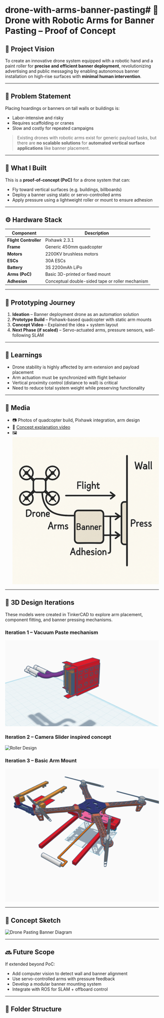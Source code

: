 # drone-with-arms-banner-pasting# 🚁 Drone with Robotic Arms for Banner Pasting – Proof of Concept

## 🎯 Project Vision

To create an innovative drone system equipped with a robotic hand and a paint roller for **precise and efficient banner deployment**, revolutionizing advertising and public messaging by enabling autonomous banner installation on high-rise surfaces with **minimal human intervention**.

---

## 🧩 Problem Statement

Placing hoardings or banners on tall walls or buildings is:
- Labor-intensive and risky
- Requires scaffolding or cranes
- Slow and costly for repeated campaigns

> Existing drones with robotic arms exist for generic payload tasks, but there are **no scalable solutions** for **automated vertical surface applications** like banner placement.

---

## 🚀 What I Built

This is a **proof-of-concept (PoC)** for a drone system that can:
- Fly toward vertical surfaces (e.g. buildings, billboards)
- Deploy a banner using static or servo-controlled arms
- Apply pressure using a lightweight roller or mount to ensure adhesion

---

## ⚙️ Hardware Stack

| Component | Description |
|----------|-------------|
| **Flight Controller** | Pixhawk 2.3.1 |
| **Frame** | Generic 450mm quadcopter |
| **Motors** | 2200KV brushless motors |
| **ESCs** | 30A ESCs |
| **Battery** | 3S 2200mAh LiPo |
| **Arms (PoC)** | Basic 3D-printed or fixed mount |
| **Adhesion** | Conceptual double-sided tape or roller mechanism |

---

## 🧪 Prototyping Journey

1. **Ideation** – Banner deployment drone as an automation solution  
2. **Prototype Build** – Pixhawk-based quadcopter with static arm mounts  
3. **Concept Video** – Explained the idea + system layout  
4. **Next Phase (if scaled)** – Servo-actuated arms, pressure sensors, wall-following SLAM

---

## 🧠 Learnings

- Drone stability is highly affected by arm extension and payload placement
- Arm actuation must be synchronized with flight behavior
- Vertical proximity control (distance to wall) is critical
- Need to reduce total system weight while preserving functionality

---

## 📸 Media

- 📷 Photos of quadcopter build, Pixhawk integration, arm design
- 🎥 [Concept explanation video](https://drive.google.com/file/d/1pDI1t1Oe-g_tr-Z-ph_X35ysEsER921c/view?usp=sharing)
- 🖼️ ![Concept](/assets/Diagram.png)

---

## 🧱 3D Design Iterations

These models were created in TinkerCAD to explore arm placement, component fitting, and banner pressing mechanisms.


### Iteration 1 – Vacuum Paste mechanism
![Vacuum system design](assets/iteration1_vacuum.png)

### Iteration 2 – Camera Slider inspired concept
![Roller Design](assests/iteration2_slider.png)

### Iteration 3 – Basic Arm Mount
![Arm Mount](assets/Full_design.png)

---

## 📐 Concept Sketch

![Drone Pasting Banner Diagram](path/to/diagram.png)

---

## 🔜 Future Scope

If extended beyond PoC:
- Add computer vision to detect wall and banner alignment
- Use servo-controlled arms with pressure feedback
- Develop a modular banner mounting system
- Integrate with ROS for SLAM + offboard control

---

## 📂 Folder Structure

